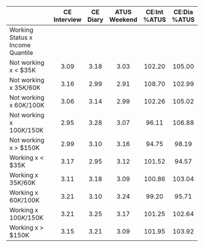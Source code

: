 
|                      | CE<br>Interview |  CE<br>Diary | ATUS<br>Weekend | CE:Int<br>%ATUS | CE:Dia<br>%ATUS |
| -------------------- | :----------: | :----------: | :----------: | :----------: | :----------: |
| Working Status x Income Quantile |              |              |              |              |              |
| Not working x     < $35K |         3.09 |         3.18 |         3.03 |       102.20 |       105.00 |
| Not working x  $35K/$60K |         3.16 |         2.99 |         2.91 |       108.70 |       102.99 |
| Not working x  $60K/$100K |         3.06 |         3.14 |         2.99 |       102.26 |       105.02 |
| Not working x $100K/$150K |         2.95 |         3.28 |         3.07 |        96.11 |       106.88 |
| Not working x     > $150K |         2.99 |         3.10 |         3.16 |        94.75 |        98.19 |
| Working x     < $35K |         3.17 |         2.95 |         3.12 |       101.52 |        94.57 |
| Working x  $35K/$60K |         3.11 |         3.18 |         3.09 |       100.86 |       103.04 |
| Working x  $60K/$100K |         3.21 |         3.10 |         3.24 |        99.20 |        95.71 |
| Working x $100K/$150K |         3.21 |         3.25 |         3.17 |       101.25 |       102.64 |
| Working x     > $150K |         3.15 |         3.21 |         3.09 |       101.95 |       103.92 |

